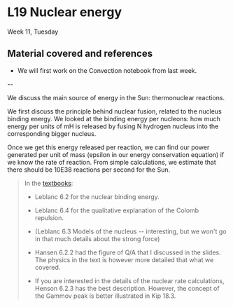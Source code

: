 # L19 Nuclear energy

Week 11, Tuesday


## Material covered and references


* We will first work on the Convection notebook from last week. 

--


We discuss the main source of energy in the Sun: thermonuclear reactions.

We first discuss the principle behind nuclear fusion, related to the nucleus binding energy. We looked at the binding energy per nucleons: how much energy per units of mH is released by fusing N hydrogen nucleus into the corresponding bigger nucleus.


Once we get this energy released per reaction, we can find our power generated per unit of mass (epsilon in our energy conservation equation) if we know the rate of reaction. From simple calculations, we estimate that there should be 10E38 reactions per second for the Sun.

> In the [textbooks](../textbooks.md):
> 
>* Leblanc 6.2 for the nuclear binding energy. 
>* Leblanc 6.4 for the qualitative explanation of the Colomb repulsion. 
>* (Leblanc 6.3 Models of the nucleus -- interesting, but we won't go in that much details about the strong force)
>
>* Hansen 6.2.2 had the figure of Q/A that I discussed in the slides. The physics in the text is however more detailed that what we covered. 
>* If you are interested in the details of the nuclear rate calculations, Henson 6.2.3 has the best description. However, the concept of the Gammov peak is better illustrated in Kip 18.3.  


